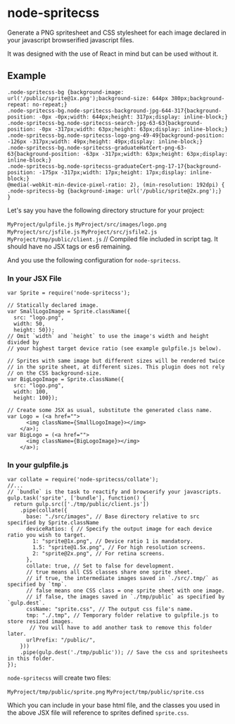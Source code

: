 # node-spritecss #

Generate a PNG spritesheet and CSS stylesheet for each image declared in
your javascript browserified javascript files.

It was designed with the use of React in mind but can be used without it.


## Example ##

    .node-spritecss-bg {background-image: url('/public/sprite@1x.png');background-size: 644px 380px;background-repeat: no-repeat;}
    .node-spritecss-bg.node-spritecss-background-jpg-644-317{background-position: -0px -0px;width: 644px;height: 317px;display: inline-block;}
    .node-spritecss-bg.node-spritecss-search-jpg-63-63{background-position: -0px -317px;width: 63px;height: 63px;display: inline-block;}
    .node-spritecss-bg.node-spritecss-logo-png-49-49{background-position: -126px -317px;width: 49px;height: 49px;display: inline-block;}
    .node-spritecss-bg.node-spritecss-graduateHatCert-png-63-63{background-position: -63px -317px;width: 63px;height: 63px;display: inline-block;}
    .node-spritecss-bg.node-spritecss-graduateCert-png-17-17{background-position: -175px -317px;width: 17px;height: 17px;display: inline-block;}
    @media(-webkit-min-device-pixel-ratio: 2), (min-resolution: 192dpi) {
    .node-spritecss-bg {background-image: url('/public/sprite@2x.png');}
    }

Let's say you have the following directory structure for your project:

`MyProject/gulpfile.js`
`MyProject/src/images/logo.png`
`MyProject/src/jsfile.js`
`MyProject/src/jsfile2.js`
`MyProject/tmp/public/client.js` // Compiled file included in script tag. It should have no JSX tags or es6 remaining.

And you use the following configuration for `node-spritecss`.

### In your JSX File ##

    var Sprite = require('node-spritecss');

    // Statically declared image.
    var SmallLogoImage = Sprite.className({
      src: "logo.png", 
      width: 50, 
      height: 50});
    // Omit `width` and `height` to use the image's width and height divided by
    // your highest target device ratio (see example gulpfile.js below).

    // Sprites with same image but different sizes will be rendered twice
    // in the sprite sheet, at different sizes. This plugin does not rely
    // on the CSS background-size.
    var BigLogoImage = Sprite.className({
      src: "logo.png", 
      width: 100, 
      height: 100});

    // Create some JSX as usual, substitute the generated class name.
    var Logo = (<a href="">
          <img className={SmallLogoImage}></img>
        </a>);
    var BigLogo = (<a href="">
          <img className={BigLogoImage}></img>
        </a>);

### In your gulpfile.js ##

    var collate = require('node-spritecss/collate');
    //...
    // `bundle` is the task to reactify and browserify your javascripts.
    gulp.task('sprite', ['bundle'], function() {
      return gulp.src(['./tmp/public/client.js'])
        .pipe(collate({
          base: "./src/images", // Base directory relative to src specified by Sprite.className
          deviceRatios: { // Specify the output image for each device ratio you wish to target.
            1: "sprite@1x.png", // Device ratio 1 is mandatory.
            1.5: "sprite@1.5x.png", // For high resolution screens.
            2: "sprite@2x.png", // For retina screens.
          },
          collate: true, // Set to false for development. 
          // true means all CSS classes share one sprite sheet.
          // if true, the intermediate images saved in `./src/.tmp/` as specified by `tmp`.
          // false means one CSS class = one sprite sheet with one image. 
          // if false, the images saved in `./tmp/public` as specified by `gulp.dest`.
          cssName: "sprite.css", // The output css file's name.
          tmp: "./.tmp", // Temporary folder relative to gulpfile.js to store resized images.
           // You will have to add another task to remove this folder later.
          urlPrefix: "/public/",
        }))
        .pipe(gulp.dest('./tmp/public')); // Save the css and spritesheets in this folder.
    });

`node-spritecss` will create two files:

`MyProject/tmp/public/sprite.png`
`MyProject/tmp/public/sprite.css`

Which you can include in your base html file, and the classes you used in the
above JSX file will reference to sprites defined `sprite.css`.

